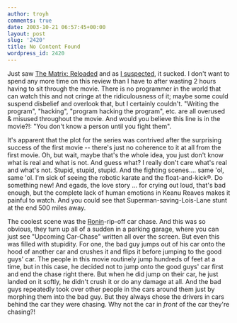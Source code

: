 ```yaml
---
author: troyh
comments: true
date: 2003-10-21 06:57:45+00:00
layout: post
slug: '2420'
title: No Content Found
wordpress_id: 2420
---
```


Just saw [The Matrix: Reloaded](http://www.imdb.com/title/tt0234215/) and as [I suspected](http://www.troyandgay.com/archives/2003/05/001413.php), it sucked. I don't want to spend any more time on this review than I have to after wasting 2 hours having to sit through the movie. There is no programmer in the world that can watch this and not cringe at the ridiculousness of it; maybe some could suspend disbelief and overlook that, but I certainly couldn't. "Writing the program", "hacking", "program hacking the program", etc. are all overused & misused throughout the movie. And would you believe this line is in the movie?!: "You don't know a person until you fight them".

It's apparent that the plot for the series was contrived after the surprising success of the first movie -- there's just no coherence to it at all from the first movie. Oh, but wait, maybe that's the whole idea, you just don't know what is real and what is not. And guess what? I really don't care what's real and what's not. Stupid, stupid, stupid. And the fighting scenes.... same 'ol, same 'ol. I'm sick of seeing the robotic karate and the float-and-kick®. Do something new! And egads, the love story ... for crying out loud, that's bad enough, but the complete lack of  human emotions in Keanu Reaves makes it painful to watch. And you could see that Superman-saving-Lois-Lane stunt at the end 500 miles away.

The coolest scene was the [Ronin](http://www.mgm.com/title_title.do?title_star=RONIN)-rip-off car chase. And this was so obvious, they turn up all of a sudden in a parking garage, where you can just see "Upcoming Car-Chase" written all over the screen. But even this was filled with stupidity. For one, the bad guy jumps out of his car onto the hood of another car and crushes it and flips it before jumping to the good guys' car. The people in this movie routinely jump hundreds of feet at a time, but in this case, he decided not to jump onto the good guys' car first and end the chase right there. But when he did jump on their car, he just landed on it softly, he didn't crush it or do any damage at all. And the bad guys repeatedly took over other people in the cars around them just by morphing them into the bad guy. But they always chose the drivers in cars behind the car they were chasing. Why not the car in _front_ of the car they're chasing?!
